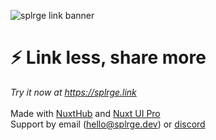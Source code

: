 ![splrge link banner](https://s3.splrge.dev/assets/brand/products/splrge_link_banner.png)
# ⚡ Link less, share more
*Try it now at <https://splrge.link>*
<br>
<br>
Made with [NuxtHub](https://hub.nuxt.com) and [Nuxt UI Pro](https://ui.nuxt.com/pro)
<br>
Support by email ([hello@splrge.dev](mailto:hello@splrge.dev)) or [discord](https://splrge.dev/discord)
